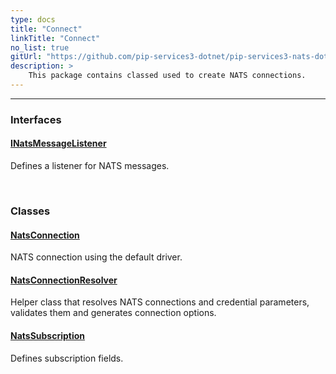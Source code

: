 ```yaml
---
type: docs
title: "Connect"
linkTitle: "Connect"
no_list: true
gitUrl: "https://github.com/pip-services3-dotnet/pip-services3-nats-dotnet"
description: >
    This package contains classed used to create NATS connections.
---
```

---

<div class="module-body"> 

### Interfaces

#### [INatsMessageListener](inats_message_listener)
Defines a listener for NATS messages.

<br>

### Classes

#### [NatsConnection](nats_connection)
NATS connection using the default driver.


#### [NatsConnectionResolver](nats_connection_resolver)
Helper class that resolves NATS connections and credential parameters, validates them and generates connection options.

#### [NatsSubscription](nats_subscription)
Defines subscription fields.

</div>
